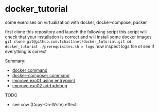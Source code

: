 # docker_tutorial

some exercises on virtualization with docker, docker-compose, packer

first clone this repository and launch the following script
this script will check that your installation is correct
and will install some docker images 
`
git clone git@github.com:fchastanet/docker_tutorial.git
cd docker_tutorial
./prerequisites.sh > logs
`
now inspect logs file ot see if everything is correct

Summary:
* [docker command](01-docker/Readme.md)
* [docker-composer command](02-docker-compose/exo01/Readme.md)
* [improve exo01 using entrypoint](02-docker-compose/exo02/Readme.md)
* [improve exo02 add xdebug](02-docker-compose/exo03/Readme.md)

TODO
* see cow (Copy-On-Write) effect

